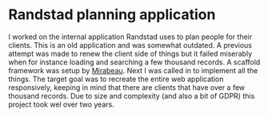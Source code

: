 <!--
  id: 3350
  slug: randstad-planning-application
  type: fortpolio
  excerpt: Lead front-end developer responsible for responsive implementation of an existing planning application. Improved speed performance in existing lists and tables with large amounts of data. Implemented stricter code linting and added component testing with Cypress. Created prototypes for possible future implementations.
  categories: JavaScript, HTML/CSS, UX, mobile
  tags: scrum, CSS, HTML, JavaScript, performance, test, accessibility, scrum, UX, Cypress
  clients: Randstad
  collaboration: 
  prizes: 
  thumbnail: Randstad.png
  image:
  images: 
  inCv: true
  inPortfolio: true
  dateFrom: 2017-04-01
  dateTo: 2019-09-25
-->

# Randstad planning application

I worked on the internal application Randstad uses to plan people for their clients. This is an old application and was somewhat outdated. A previous attempt was made to renew the client side of things but it failed miserably when for instance loading and searching a few thousand records.
A scaffold framework was setup by [Mirabeau](https://www.mirabeau.nl/). Next I was called in to implement all the things. The target goal was to recreate the entire web application responsively, keeping in mind that there are clients that have over a few thousand records. Due to size and complexity (and also a bit of GDPR) this project took wel over two years.
